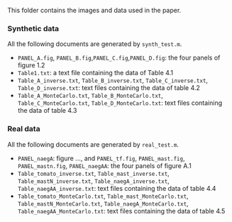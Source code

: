 This folder contains the images and data used in the paper. 

### Synthetic data
All the following documents are generated by `synth_test.m`. 

- `PANEL_A.fig`, `PANEL_B.fig`,`PANEL_C.fig`,`PANEL_D.fig`: the four panels of figure 1.2
- `Table1.txt`: a text file containing the data of Table 4.1
- `Table_A_inverse.txt`, `Table_B_inverse.txt`, `Table_C_inverse.txt`, `Table_D_inverse.txt`: text files containing the data of table 4.2
- `Table_A_MonteCarlo.txt`, `Table_B_MonteCarlo.txt`, `Table_C_MonteCarlo.txt`, `Table_D_MonteCarlo.txt`: text files containing the data of table 4.3

### Real data
All the following documents are generated by `real_test.m`. 

- `PANEL_naegA`: figure ..., and `PANEL_tf.fig`, `PANEL_mast.fig`, `PANEL_mastn.fig`, `PANEL_naegAA`: the four panels of figure A.1
- `Table_tomato_inverse.txt`, `Table_mast_inverse.txt`, `Table_mastN_inverse.txt`, `Table_naegA_inverse.txt`, `Table_naegAA_inverse.txt`: text files containing the data of table 4.4
- `Table_tomato_MonteCarlo.txt`, `Table_mast_MonteCarlo.txt`, `Table_mastN_MonteCarlo.txt`, `Table_naegA_MonteCarlo.txt`, `Table_naegAA_MonteCarlo.txt`: text files containing the data of table 4.5
